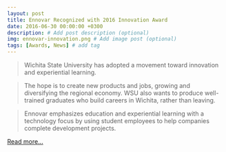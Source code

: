 ```yaml
---
layout: post
title: Ennovar Recognized with 2016 Innovation Award
date: 2016-06-30 00:00:00 +0300
description: # Add post description (optional)
img: ennovar-innovation.png # Add image post (optional)
tags: [Awards, News] # add tag
---
```


> Wichita State University has adopted a movement toward innovation and experiential learning.

> The hope is to create new products and jobs, growing and diversifying the regional economy. WSU also wants to produce well-trained graduates who build careers in Wichita, rather than leaving.

> Ennovar emphasizes education and experiential learning with a technology focus by using student employees to help companies complete development projects.

[Read more...](https://www.bizjournals.com/wichita/feature/2016-innovation-awards-ennovar-at-wichita-state.html)
